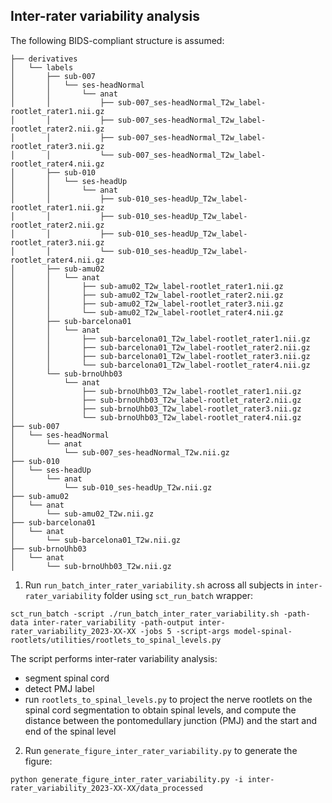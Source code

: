 ## Inter-rater variability analysis

The following BIDS-compliant structure is assumed:

```
├── derivatives
│	└── labels
│	    ├── sub-007
│	    │	└── ses-headNormal
│	    │	    └── anat
│	    │	        ├── sub-007_ses-headNormal_T2w_label-rootlet_rater1.nii.gz
│	    │	        ├── sub-007_ses-headNormal_T2w_label-rootlet_rater2.nii.gz
│	    │	        ├── sub-007_ses-headNormal_T2w_label-rootlet_rater3.nii.gz
│	    │	        └── sub-007_ses-headNormal_T2w_label-rootlet_rater4.nii.gz
│	    ├── sub-010
│	    │	└── ses-headUp
│	    │	    └── anat
│	    │	        ├── sub-010_ses-headUp_T2w_label-rootlet_rater1.nii.gz
│	    │	        ├── sub-010_ses-headUp_T2w_label-rootlet_rater2.nii.gz
│	    │	        ├── sub-010_ses-headUp_T2w_label-rootlet_rater3.nii.gz
│	    │	        └── sub-010_ses-headUp_T2w_label-rootlet_rater4.nii.gz
│	    ├── sub-amu02
│	    │	└── anat
│	    │	    ├── sub-amu02_T2w_label-rootlet_rater1.nii.gz
│	    │	    ├── sub-amu02_T2w_label-rootlet_rater2.nii.gz
│	    │	    ├── sub-amu02_T2w_label-rootlet_rater3.nii.gz
│	    │	    └── sub-amu02_T2w_label-rootlet_rater4.nii.gz
│	    ├── sub-barcelona01
│	    │	└── anat
│	    │	    ├── sub-barcelona01_T2w_label-rootlet_rater1.nii.gz
│	    │	    ├── sub-barcelona01_T2w_label-rootlet_rater2.nii.gz
│	    │	    ├── sub-barcelona01_T2w_label-rootlet_rater3.nii.gz
│	    │	    └── sub-barcelona01_T2w_label-rootlet_rater4.nii.gz
│	    └── sub-brnoUhb03
│	        └── anat
│	            ├── sub-brnoUhb03_T2w_label-rootlet_rater1.nii.gz
│	            ├── sub-brnoUhb03_T2w_label-rootlet_rater2.nii.gz
│	            ├── sub-brnoUhb03_T2w_label-rootlet_rater3.nii.gz
│	            └── sub-brnoUhb03_T2w_label-rootlet_rater4.nii.gz
├── sub-007
│	└── ses-headNormal
│	    └── anat
│	        └── sub-007_ses-headNormal_T2w.nii.gz
├── sub-010
│	└── ses-headUp
│	    └── anat
│	        └── sub-010_ses-headUp_T2w.nii.gz
├── sub-amu02
│	└── anat
│	    └── sub-amu02_T2w.nii.gz
├── sub-barcelona01
│	└── anat
│	    └── sub-barcelona01_T2w.nii.gz
├── sub-brnoUhb03
│	└── anat
│	    └── sub-brnoUhb03_T2w.nii.gz
```


1. Run `run_batch_inter_rater_variability.sh` across all subjects in `inter-rater_variability` folder using `sct_run_batch` wrapper:

```commandline
sct_run_batch -script ./run_batch_inter_rater_variability.sh -path-data inter-rater_variability -path-output inter-rater_variability_2023-XX-XX -jobs 5 -script-args model-spinal-rootlets/utilities/rootlets_to_spinal_levels.py
```

The script performs inter-rater variability analysis:
- segment spinal cord
- detect PMJ label
- run `rootlets_to_spinal_levels.py` to project the nerve rootlets on the spinal cord segmentation to obtain spinal
levels, and compute the distance between the pontomedullary junction (PMJ) and the start and end of the spinal level

2. Run `generate_figure_inter_rater_variability.py` to generate the figure:

```commandline
python generate_figure_inter_rater_variability.py -i inter-rater_variability_2023-XX-XX/data_processed
```